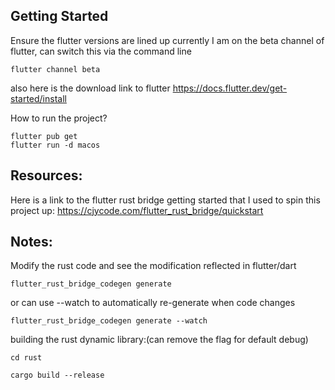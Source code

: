 ## Getting Started
Ensure the flutter versions are lined up currently I am on the beta channel of flutter, can switch this via the command line
```
flutter channel beta
```

also here is the download link to flutter
https://docs.flutter.dev/get-started/install

How to run the project?

```
flutter pub get
flutter run -d macos
```

## Resources:

Here is a link to the flutter rust bridge getting started that I used to spin this project up:
https://cjycode.com/flutter_rust_bridge/quickstart

## Notes:

Modify the rust code and see the modification reflected in flutter/dart
```
flutter_rust_bridge_codegen generate
```

or can use --watch to automatically re-generate when code changes

```
flutter_rust_bridge_codegen generate --watch
```

building the rust dynamic library:(can remove the flag for default debug)
```
cd rust

cargo build --release
```
